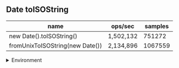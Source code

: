 ## Date toISOString

|name|ops/sec|samples|
|-|-|-|
|new Date().toISOString()|1,502,132|751272|
|fromUnixToISOString(new Date())|2,134,896|1067559|


<details>
<summary>Environment</summary>

* __Machine:__ linux x64 | 4 vCPUs | 7.6GB Mem
* __Run:__ Tue Oct 29 2024 17:21:15 GMT+0000 (Coordinated Universal Time)
* __Node:__ `v21.0.0`
</details>

<!--
{"environment":{"platform":"linux","arch":"x64","cpus":4,"totalMemory":7.597877502441406},"benchmarks":[{"name":"new Date().toISOString()","opsSec":1502132.2204943958,"samples":751272},{"name":"fromUnixToISOString(new Date())","opsSec":2134896.9228840475,"samples":1067559}]}-->
